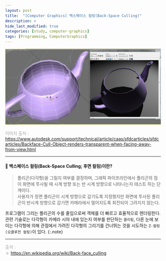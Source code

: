 ```yaml
---
layout: post
title:  "[Computer Graphics] 백스페이스 컬링(Back-Space Culling)"
description: >
hide_last_modified: true
categories: [study, computer-graphics]
tags: [Programming, ComputerGraphics]
---
```


<p align="center">
  <img src="../../../assets/img/blog/computer_graphics/backspace_culling.jpg">
</p>

<span style="color:darkgray; font-size:14px;"> 이미지 출처 : https://www.autodesk.com/support/technical/article/caas/sfdcarticles/sfdcarticles/Backface-Cull-Object-renders-transparent-when-facing-away-from-view.html </span>

-----

#### 📼 백스페이스 컬링(Back-Space Culling; 후면 컬링)이란?

> 폴리곤(다각형)을 그릴지 여부를 결정하며, 그래픽 파이프라인에서 폴리곤의 점이 화면에 투사될 때 시계 방향 또는 반 시계 방향으로 나타나는지 테스트 하는 단계이다. <br>
사용자가 정면 폴리곤이 시계 방향으로 감기도록 지정했지만 화면에 투사된 폴리곤이 반시계 방향으로 감기면 카메라에서 멀어지도록 회전되어 그려지지 않는다.

프로그램이 그리는 폴리곤의 수를 줄임으로써 객체를 더 빠르고 효율적으로 렌더링한다. <br>
관련 기술로는 다각형이 카메라 시야 내에 있는지 여부를 판단하는 `클리핑`, 다른 눈에 보이는 다각형에 의해 관점에서 가려진 다각형의 그리기를 건너뛰는 것을 시도하는 `Z-컬링(오클루전 컬링)`이 있다.
{:.note}

----
<span style="color:darkgray">출처 : <br>
＊ https://en.wikipedia.org/wiki/Back-face_culling <br>

</span>